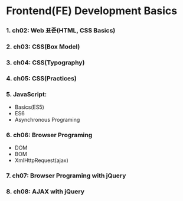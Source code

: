 # Frontend(FE) Development Basics

### 1. ch02: Web 표준(HTML, CSS Basics)
### 2. ch03: CSS(Box Model)
### 3. ch04: CSS(Typography)
### 4. ch05: CSS(Practices)
### 5. JavaScript:
-	Basics(ES5)
- ES6
- Asynchronous Programing

### 6. ch06: Browser Programing
-	DOM
- BOM
- XmlHttpRequest(ajax)

### 7. ch07: Browser Programing with jQuery
### 8. ch08: AJAX with jQuery
